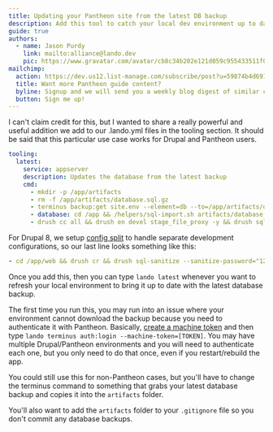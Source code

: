 ```yaml
---
title: Updating your Pantheon site from the latest DB backup
description: Add this tool to catch your local dev environment up to date.
guide: true
authors:
  - name: Jason Purdy
    link: mailto:alliance@lando.dev
    pic: https://www.gravatar.com/avatar/cb8c34b202e121d059c955433511f0b9
mailchimp:
  action: https://dev.us12.list-manage.com/subscribe/post?u=59874b4d6910fa65e724a4648&amp;id=613837077f
  title: Want more Pantheon guide content?
  byline: Signup and we will send you a weekly blog digest of similar content to keep you satiated.
  button: Sign me up!
---
```


I can't claim credit for this, but I wanted to share a really powerful and useful addition we add to our .lando.yml files in the tooling section. It should be said that this particular use case works for Drupal and Pantheon users.

```yaml
tooling:
  latest:
    service: appserver
    description: Updates the database from the latest backup
    cmd:
      - mkdir -p /app/artifacts
      - rm -f /app/artifacts/database.sql.gz
      - terminus backup:get site.env --element=db --to=/app/artifacts/database.sql.gz
      - database: cd /app && /helpers/sql-import.sh artifacts/database.sql.gz
      - drush cc all && drush en devel stage_file_proxy -y && drush sql-sanitize --sanitize-password="1234" --yes
```

For Drupal 8, we setup [config split](https://www.drupal.org/project/config_split) to handle separate development configurations, so our last line looks something like this:

```yaml
- cd /app/web && drush cr && drush sql-sanitize --sanitize-password="1234" --yes && drush cr && drush config-split:import config_dev -y
```

Once you add this, then you can type `lando latest` whenever you want to refresh your local environment to bring it up to date with the latest database backup.

The first time you run this, you may run into an issue where your environment cannot download the backup because you need to authenticate it with Pantheon. Basically, [create a machine token](https://dashboard.pantheon.io/machine-token/create) and then type `lando terminus auth:login --machine-token=[TOKEN]`. You may have multiple Drupal/Pantheon environments and you will need to authenticate each one, but you only need to do that once, even if you restart/rebuild the app.

 You could still use this for non-Pantheon cases, but you'll have to change the terminus command to something that grabs your latest database backup and copies it into the `artifacts` folder.

 You'll also want to add the `artifacts` folder to your `.gitignore` file so you don't commit any database backups.